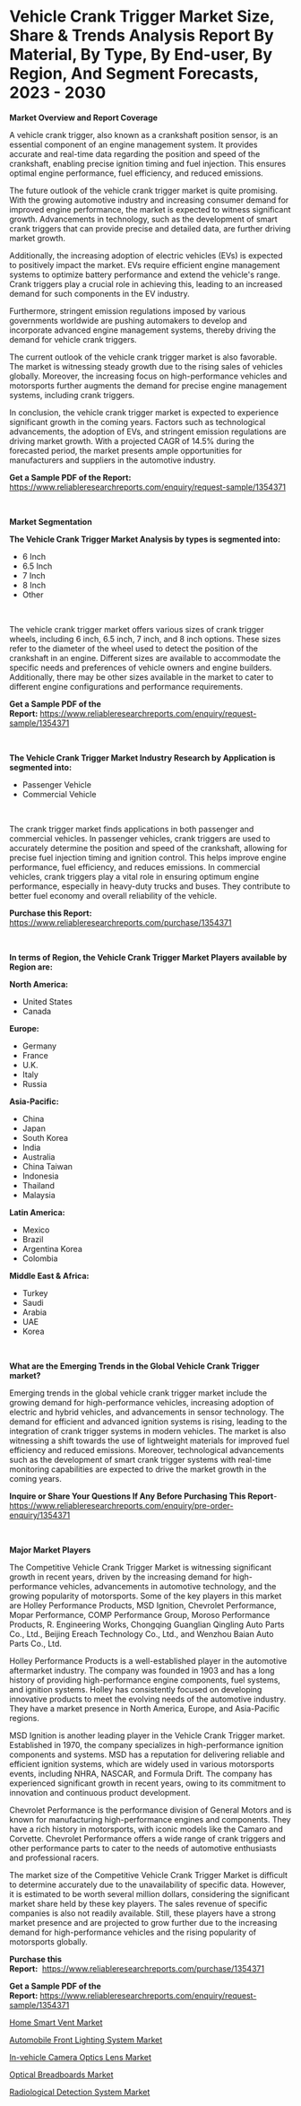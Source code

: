 <p><h1>Vehicle Crank Trigger Market Size, Share & Trends Analysis Report By Material, By Type, By End-user, By Region, And Segment Forecasts, 2023 - 2030</h1></p><p><strong>Market Overview and Report Coverage</strong></p>
<p><p>A vehicle crank trigger, also known as a crankshaft position sensor, is an essential component of an engine management system. It provides accurate and real-time data regarding the position and speed of the crankshaft, enabling precise ignition timing and fuel injection. This ensures optimal engine performance, fuel efficiency, and reduced emissions.</p><p>The future outlook of the vehicle crank trigger market is quite promising. With the growing automotive industry and increasing consumer demand for improved engine performance, the market is expected to witness significant growth. Advancements in technology, such as the development of smart crank triggers that can provide precise and detailed data, are further driving market growth.</p><p>Additionally, the increasing adoption of electric vehicles (EVs) is expected to positively impact the market. EVs require efficient engine management systems to optimize battery performance and extend the vehicle's range. Crank triggers play a crucial role in achieving this, leading to an increased demand for such components in the EV industry.</p><p>Furthermore, stringent emission regulations imposed by various governments worldwide are pushing automakers to develop and incorporate advanced engine management systems, thereby driving the demand for vehicle crank triggers.</p><p>The current outlook of the vehicle crank trigger market is also favorable. The market is witnessing steady growth due to the rising sales of vehicles globally. Moreover, the increasing focus on high-performance vehicles and motorsports further augments the demand for precise engine management systems, including crank triggers.</p><p>In conclusion, the vehicle crank trigger market is expected to experience significant growth in the coming years. Factors such as technological advancements, the adoption of EVs, and stringent emission regulations are driving market growth. With a projected CAGR of 14.5% during the forecasted period, the market presents ample opportunities for manufacturers and suppliers in the automotive industry.</p></p>
<p><strong>Get a Sample PDF of the Report:</strong> <a href="https://www.reliableresearchreports.com/enquiry/request-sample/1354371">https://www.reliableresearchreports.com/enquiry/request-sample/1354371</a></p>
<p>&nbsp;</p>
<p><strong>Market Segmentation</strong></p>
<p><strong>The Vehicle Crank Trigger Market Analysis by types is segmented into:</strong></p>
<p><ul><li>6 Inch</li><li>6.5 Inch</li><li>7 Inch</li><li>8 Inch</li><li>Other</li></ul></p>
<p>&nbsp;</p>
<p><p>The vehicle crank trigger market offers various sizes of crank trigger wheels, including 6 inch, 6.5 inch, 7 inch, and 8 inch options. These sizes refer to the diameter of the wheel used to detect the position of the crankshaft in an engine. Different sizes are available to accommodate the specific needs and preferences of vehicle owners and engine builders. Additionally, there may be other sizes available in the market to cater to different engine configurations and performance requirements.</p></p>
<p><strong>Get a Sample PDF of the Report:</strong>&nbsp;<a href="https://www.reliableresearchreports.com/enquiry/request-sample/1354371">https://www.reliableresearchreports.com/enquiry/request-sample/1354371</a></p>
<p>&nbsp;</p>
<p><strong>The Vehicle Crank Trigger Market Industry Research by Application is segmented into:</strong></p>
<p><ul><li>Passenger Vehicle</li><li>Commercial Vehicle</li></ul></p>
<p>&nbsp;</p>
<p><p>The crank trigger market finds applications in both passenger and commercial vehicles. In passenger vehicles, crank triggers are used to accurately determine the position and speed of the crankshaft, allowing for precise fuel injection timing and ignition control. This helps improve engine performance, fuel efficiency, and reduces emissions. In commercial vehicles, crank triggers play a vital role in ensuring optimum engine performance, especially in heavy-duty trucks and buses. They contribute to better fuel economy and overall reliability of the vehicle.</p></p>
<p><strong>Purchase this Report:</strong>&nbsp; <a href="https://www.reliableresearchreports.com/purchase/1354371">https://www.reliableresearchreports.com/purchase/1354371</a></p>
<p>&nbsp;</p>
<p><strong>In terms of Region, the Vehicle Crank Trigger Market Players available by Region are:</strong></p>
<p>
    <p> <strong> North America: </strong>
        <ul>
            <li>United States</li>
            <li>Canada</li>
        </ul>
        </p> 
    <p> <strong> Europe: </strong>
        <ul>
            <li>Germany</li>
            <li>France</li>
            <li>U.K.</li>
            <li>Italy</li>
            <li>Russia</li>
        </ul>
        </p> 
    <p> <strong> Asia-Pacific: </strong>
        <ul>
            <li>China</li>
            <li>Japan</li>
            <li>South Korea</li>
            <li>India</li>
            <li>Australia</li>
            <li>China Taiwan</li>
            <li>Indonesia</li>
            <li>Thailand</li>
            <li>Malaysia</li>
        </ul>
        </p> 
    <p> <strong> Latin America: </strong>
        <ul>
            <li>Mexico</li>
            <li>Brazil</li>
            <li>Argentina Korea</li>
            <li>Colombia</li>
        </ul>
        </p> 
    <p> <strong> Middle East & Africa: </strong>
        <ul>
            <li>Turkey</li>
            <li>Saudi</li>
            <li>Arabia</li>
            <li>UAE</li>
            <li>Korea</li>
        </ul>
    </p>
    </p>
<p>&nbsp;</p>
<p><strong>What are the Emerging Trends in the Global Vehicle Crank Trigger market?</strong></p>
<p><p>Emerging trends in the global vehicle crank trigger market include the growing demand for high-performance vehicles, increasing adoption of electric and hybrid vehicles, and advancements in sensor technology. The demand for efficient and advanced ignition systems is rising, leading to the integration of crank trigger systems in modern vehicles. The market is also witnessing a shift towards the use of lightweight materials for improved fuel efficiency and reduced emissions. Moreover, technological advancements such as the development of smart crank trigger systems with real-time monitoring capabilities are expected to drive the market growth in the coming years.</p></p>
<p><strong>Inquire or Share Your Questions If Any Before Purchasing This Report</strong>- <a href="https://www.reliableresearchreports.com/enquiry/pre-order-enquiry/1354371">https://www.reliableresearchreports.com/enquiry/pre-order-enquiry/1354371</a></p>
<p>&nbsp;</p>
<p><strong>Major Market Players</strong></p>
<p><p>The Competitive Vehicle Crank Trigger Market is witnessing significant growth in recent years, driven by the increasing demand for high-performance vehicles, advancements in automotive technology, and the growing popularity of motorsports. Some of the key players in this market are Holley Performance Products, MSD Ignition, Chevrolet Performance, Mopar Performance, COMP Performance Group, Moroso Performance Products, R. Engineering Works, Chongqing Guanglian Qingling Auto Parts Co., Ltd., Beijing Ereach Technology Co., Ltd., and Wenzhou Baian Auto Parts Co., Ltd.</p><p>Holley Performance Products is a well-established player in the automotive aftermarket industry. The company was founded in 1903 and has a long history of providing high-performance engine components, fuel systems, and ignition systems. Holley has consistently focused on developing innovative products to meet the evolving needs of the automotive industry. They have a market presence in North America, Europe, and Asia-Pacific regions.</p><p>MSD Ignition is another leading player in the Vehicle Crank Trigger market. Established in 1970, the company specializes in high-performance ignition components and systems. MSD has a reputation for delivering reliable and efficient ignition systems, which are widely used in various motorsports events, including NHRA, NASCAR, and Formula Drift. The company has experienced significant growth in recent years, owing to its commitment to innovation and continuous product development.</p><p>Chevrolet Performance is the performance division of General Motors and is known for manufacturing high-performance engines and components. They have a rich history in motorsports, with iconic models like the Camaro and Corvette. Chevrolet Performance offers a wide range of crank triggers and other performance parts to cater to the needs of automotive enthusiasts and professional racers.</p><p>The market size of the Competitive Vehicle Crank Trigger Market is difficult to determine accurately due to the unavailability of specific data. However, it is estimated to be worth several million dollars, considering the significant market share held by these key players. The sales revenue of specific companies is also not readily available. Still, these players have a strong market presence and are projected to grow further due to the increasing demand for high-performance vehicles and the rising popularity of motorsports globally.</p></p>
<p><strong>Purchase this Report:</strong>&nbsp;&nbsp;<a href="https://www.reliableresearchreports.com/purchase/1354371">https://www.reliableresearchreports.com/purchase/1354371</a></p>
<p></p>
<p><strong>Get a Sample PDF of the Report:</strong>&nbsp;<a href="https://www.reliableresearchreports.com/enquiry/request-sample/1354371">https://www.reliableresearchreports.com/enquiry/request-sample/1354371</a></p>
<p><p><a href="https://www.linkedin.com/pulse/home-smart-vent-market-share-amp-new-trends-analysis-report-7poxe/">Home Smart Vent Market</a></p><p><a href="https://github.com/rahu1503/Market-Research-Report-List-1/blob/main/automobile-front-lighting-system-market.md">Automobile Front Lighting System Market</a></p><p><a href="https://github.com/rahu1501/Market-Research-Report-List-1/blob/main/in-vehicle-camera-optics-lens-market.md">In-vehicle Camera Optics Lens Market</a></p><p><a href="https://medium.com/@jaydonhyatt2023/optical-breadboards-market-size-cagr-trends-2024-2030-8b6629bee2fc">Optical Breadboards Market</a></p><p><a href="https://www.linkedin.com/pulse/radiological-detection-system-market-research-report-unlocks-ztexe/">Radiological Detection System Market</a></p></p>